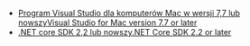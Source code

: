 * [<span data-ttu-id="77cf0-101">Program Visual Studio dla komputerów Mac w wersji 7,7 lub nowszy</span><span class="sxs-lookup"><span data-stu-id="77cf0-101">Visual Studio for Mac version 7.7 or later</span></span>](https://www.visualstudio.com/downloads/)
* [<span data-ttu-id="77cf0-102">.NET core SDK 2,2 lub nowszy</span><span class="sxs-lookup"><span data-stu-id="77cf0-102">.NET Core SDK 2.2 or later</span></span>](https://www.microsoft.com/net/download/all)